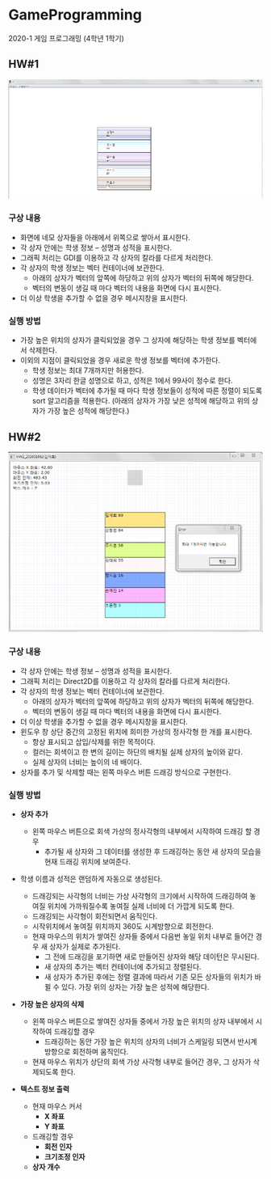 # GameProgramming
2020-1 게임 프로그래밍 (4학년 1학기)

## HW#1

![](./images/1.png)

### 구상 내용
* 화면에 네모 상자들을 아래에서 위쪽으로 쌓아서 표시한다.
* 각 상자 안에는 학생 정보 – 성명과 성적을 표시한다.
* 그래픽 처리는 GDI를 이용하고 각 상자의 칼라를 다르게 처리한다.
* 각 상자의 학생 정보는 벡터 컨테이너에 보관한다.
  * 아래의 상자가 벡터의 앞쪽에 하당하고 위의 상자가 벡터의 뒤쪽에 해당한다.
  * 벡터의 변동이 생길 때 마다 벡터의 내용을 화면에 다시 표시한다.
* 더 이상 학생을 추가할 수 없을 경우 메시지창을 표시한다.

### 실행 방법
* 가장 높은 위치의 상자가 클릭되었을 경우 그 상자에 해당하는 학생 정보를 벡터에서 삭제한다.
* 이외의 지점이 클릭되었을 경우 새로운 학생 정보를 벡터에 추가한다.
  * 학생 정보는 최대 7개까지만 허용한다.
  * 성명은 3자리 한글 성명으로 하고, 성적은 1에서 99사이 정수로 한다.
  * 학생 데이터가 벡터에 추가될 때 마다 학생 정보들이 성적에 따른 정렬이 되도록 sort 알고리즘을 적용한다. (아래의 상자가 가장 낮은 성적에 해당하고 위의 상자가 가장 높은 성적에 해당한다.)

<p></p>
<p></p>

## HW#2

![](./images/2.png)

### 구상 내용
* 각 상자 안에는 학생 정보 – 성명과 성적을 표시한다.
* 그래픽 처리는 Direct2D를 이용하고 각 상자의 칼라를 다르게 처리한다.
* 각 상자의 학생 정보는 벡터 컨테이너에 보관한다.
  * 아래의 상자가 벡터의 앞쪽에 하당하고 위의 상자가 벡터의 뒤쪽에 해당한다.
  * 벡터의 변동이 생길 때 마다 벡터의 내용을 화면에 다시 표시한다.
* 더 이상 학생을 추가할 수 없을 경우 메시지창을 표시한다. 
* 윈도우 창 상단 중간의 고정된 위치에 희미한 가상의 정사각형 한 개를 표시한다.
  * 항상 표시되고 삽입/삭제를 위한 목적이다.
  * 컬러는 회색이고 한 변의 길이는 하단의 배치될 실제 상자의 높이와 같다.
  * 실제 상자의 너비는 높이의 네 배이다.
* 상자를 추가 및 삭제할 때는 왼쪽 마우스 버튼 드래깅 방식으로 구현한다.

### 실행 방법
* **상자 추가**
  * 왼쪽 마우스 버튼으로 회색 가상의 정사각형의 내부에서 시작하여 드래깅 할 경우
    * 추가될 새 상자와 그 데이터를 생성한 후 드래깅하는 동안 새 상자의 모습을 현재 드래깅 위치에 보여준다. 
* 학생 이름과 성적은 랜덤하게 자동으로 생성된다.
    * 드래깅되는 사각형의 너비는 가상 사각형의 크기에서 시작하여 드래깅하여 놓여질 위치에 가까워질수록 놓여질 실제 너비에 더 가깝게 되도록 한다.
    * 드래깅되는 사각형이 회전되면서 움직인다.
    * 시작위치에서 놓여질 위치까지 360도 시계방향으로 회전한다.
  * 현재 마우스의 위치가 쌓여진 상자들 중에서 다음번 놓일 위치 내부로 들어간 경우 새 상자가 실제로 추가된다.
    * 그 전에 드래깅을 포기하면 새로 만들어진 상자와 해당 데이턴은 무시된다.
    * 새 상자의 추가는 벡터 컨테이너에 추가되고 정렬된다.
    * 새 상자가 추가된 후에는 정렬 결과에 따라서 기존 모든 상자들의 위치가 바뀔 수 있다. 가장 위의 상자는 가장 높은 성적에 해당한다.

* **가장 높은 상자의 삭제**
  * 왼쪽 마우스 버튼으로 쌓여진 상자들 중에서 가장 높은 위치의 상자 내부에서 시작하여 드래깅할 경우
    * 드래깅하는 동안 가장 높은 위치의 상자의 너비가 스케일링 되면서 반시계 방향으로 회전하며 움직인다.
  * 현재 마우스 위치가 상단의 회색 가상 사각형 내부로 들어간 경우, 그 상자가 삭제되도록 한다.

* **텍스트 정보 출력**
  * 현재 마우스 커서
    * **X 좌표**
    * **Y 좌표**
  * 드래깅할 경우
    * **회전 인자**
    * **크기조정 인자**
  * **상자 개수**
